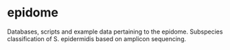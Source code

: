 # epidome
Databases, scripts and example data pertaining to the epidome. Subspecies classification of S. epidermidis based on amplicon sequencing.
